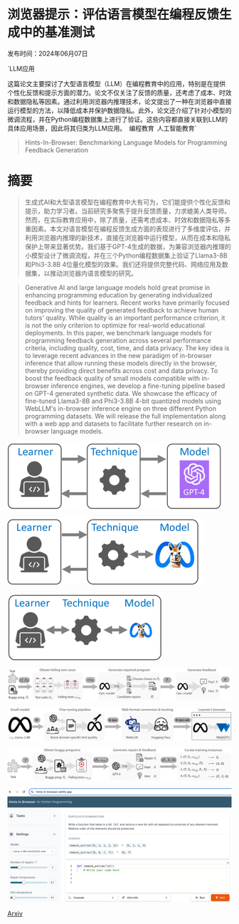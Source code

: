 # 浏览器提示：评估语言模型在编程反馈生成中的基准测试

发布时间：2024年06月07日

`LLM应用

这篇论文主要探讨了大型语言模型（LLM）在编程教育中的应用，特别是在提供个性化反馈和提示方面的潜力。论文不仅关注了反馈的质量，还考虑了成本、时效和数据隐私等因素。通过利用浏览器内推理技术，论文提出了一种在浏览器中直接运行模型的方法，以降低成本并保护数据隐私。此外，论文还介绍了针对小模型的微调流程，并在Python编程数据集上进行了验证。这些内容都直接关联到LLM的具体应用场景，因此将其归类为LLM应用。` `编程教育` `人工智能教育`

> Hints-In-Browser: Benchmarking Language Models for Programming Feedback Generation

# 摘要

> 生成式AI和大型语言模型在编程教育中大有可为，它们能提供个性化反馈和提示，助力学习者。当前研究多聚焦于提升反馈质量，力求媲美人类导师。然而，在实际教育应用中，除了质量，还需考虑成本、时效和数据隐私等多重因素。本文对语言模型在编程反馈生成方面的表现进行了多维度评估，并利用浏览器内推理的新技术，直接在浏览器中运行模型，从而在成本和隐私保护上带来显著优势。我们基于GPT-4生成的数据，为兼容浏览器内推理的小模型设计了微调流程，并在三个Python编程数据集上验证了Llama3-8B和Phi3-3.8B 4位量化模型的效果。我们还将提供完整代码、网络应用及数据集，以推动浏览器内语言模型的研究。

> Generative AI and large language models hold great promise in enhancing programming education by generating individualized feedback and hints for learners. Recent works have primarily focused on improving the quality of generated feedback to achieve human tutors' quality. While quality is an important performance criterion, it is not the only criterion to optimize for real-world educational deployments. In this paper, we benchmark language models for programming feedback generation across several performance criteria, including quality, cost, time, and data privacy. The key idea is to leverage recent advances in the new paradigm of in-browser inference that allow running these models directly in the browser, thereby providing direct benefits across cost and data privacy. To boost the feedback quality of small models compatible with in-browser inference engines, we develop a fine-tuning pipeline based on GPT-4 generated synthetic data. We showcase the efficacy of fine-tuned Llama3-8B and Phi3-3.8B 4-bit quantized models using WebLLM's in-browser inference engine on three different Python programming datasets. We will release the full implementation along with a web app and datasets to facilitate further research on in-browser language models.

![浏览器提示：评估语言模型在编程反馈生成中的基准测试](../../../paper_images/2406.05053/x1.png)

![浏览器提示：评估语言模型在编程反馈生成中的基准测试](../../../paper_images/2406.05053/x2.png)

![浏览器提示：评估语言模型在编程反馈生成中的基准测试](../../../paper_images/2406.05053/x3.png)

![浏览器提示：评估语言模型在编程反馈生成中的基准测试](../../../paper_images/2406.05053/x4.png)

![浏览器提示：评估语言模型在编程反馈生成中的基准测试](../../../paper_images/2406.05053/x5.png)

![浏览器提示：评估语言模型在编程反馈生成中的基准测试](../../../paper_images/2406.05053/x6.png)

![浏览器提示：评估语言模型在编程反馈生成中的基准测试](../../../paper_images/2406.05053/fig_demonstration_screenshot_img3.png)

[Arxiv](https://arxiv.org/abs/2406.05053)